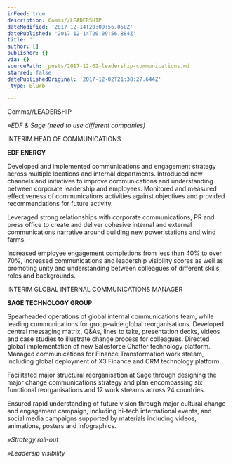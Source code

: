 ```yaml
---
inFeed: true
description: Comms//LEADERSHIP
dateModified: '2017-12-14T20:09:56.058Z'
datePublished: '2017-12-14T20:09:56.884Z'
title: ''
author: []
publisher: {}
via: {}
sourcePath: _posts/2017-12-02-leadership-communications.md
starred: false
datePublishedOriginal: '2017-12-02T21:38:27.644Z'
_type: Blurb

---
```

Comms//LEADERSHIP

_»EDF & Sage (need to use different companies)_

INTERIM HEAD OF COMMUNICATIONS

**EDF ENERGY**

Developed and implemented communications and engagement strategy across multiple locations and internal departments. Introduced new channels and initiatives to improve communications and understanding between corporate leadership and employees. Monitored and measured effectiveness of communications activities against objectives and provided recommendations for future activity.

Leveraged strong relationships with corporate communications, PR and press office to create and deliver cohesive internal and external communications narrative around building new power stations and wind farms.

Increased employee engagement completions from less than 40% to over 70%, increased communications and leadership visibility scores as well as promoting unity and understanding between colleagues of different skills, roles and backgrounds.

INTERIM GLOBAL INTERNAL COMMUNICATIONS MANAGER

**SAGE TECHNOLOGY GROUP**

Spearheaded operations of global internal communications team, while leading communications for group-wide global reorganisations. Developed central messaging matrix, Q&As, lines to take, presentation decks, videos and case studies to illustrate change process for colleagues. Directed global implementation of new Salesforce Chatter technology platform. Managed communications for Finance Transformation work stream, including global deployment of X3 Finance and CRM technology platform.

Facilitated major structural reorganisation at Sage through designing the major change communications strategy and plan encompassing six functional reorganisations and 12 work streams across 24 countries.

Ensured rapid understanding of future vision through major cultural change and engagement campaign, including hi-tech international events, and social media campaigns supported by materials including videos, animations, posters and infographics.

_»Strategy roll-out_

_»Leadersip visibility_